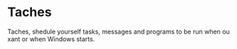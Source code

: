 # Taches
Taches, shedule yourself tasks, messages and programs to be run when ou xant or when Windows starts.
